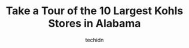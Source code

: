 ---
layout: ampstory
image: https://i0.wp.com/www.depkes.org/wp-content/uploads/2023/06/kohls-0-in-alabama-1685968362.jpeg?resize=640,853
author: techidn
featured: false
description: Discover the impressive array of Kohls options in Alabama, where you can find 10 of the largest Kohls establishments in the area. From renowned classics to hidden gems, Alabama offers a dive
title: Take a Tour of the 10 Largest Kohls Stores in Alabama
cover:
   title: Take a Tour of the 10 Largest Kohls Stores in Alabama
   subtitle: Rickpate
   background: https://www.depkes.org/wp-content/uploads/2023/06/kohls-0-in-alabama-1685968362.jpeg

pages: 
 - layout: thirds
   top: <h1>#1 Kohls</h1>
   bottom: "<p>I placed an order and had it shipped to my home. First it took nearly 2 weeks to get here, and I ordered some Yankee Candles, and they literally just had the Candles sitt</p>"
   background: https://www.depkes.org/wp-content/uploads/2023/06/kohls-1-in-alabama-1685968362.jpeg
   backgroundblur: true
 - layout: thirds
   top: <h1>#2 Kohls</h1>
   bottom: "<p>21000 Town Centre Ave, Spanish Fort, AL 36527, United States</p>"
   background: https://www.depkes.org/wp-content/uploads/2023/06/kohls-2-in-alabama-1685968363.jpeg
   cta:
      link: https://www.depkes.org/blog/take-a-tour-of-the-10-largest-kohls-stores-in-alabama/
      text: Take a Tour of the 10 Largest Kohls Stores in Alabama
 - layout: thirds
   top: <h1>#3 Kohls</h1>
   bottom: "<p>2407 6th Ave SE, Decatur, AL 35601, United States</p>"
   background: https://www.depkes.org/wp-content/uploads/2023/06/kohls-3-in-alabama-1685968363.jpeg
   cta:
      link: https://www.depkes.org/blog/take-a-tour-of-the-10-largest-kohls-stores-in-alabama/
      text: Take a Tour of the 10 Largest Kohls Stores in Alabama
 - layout: thirds
   top: <h1>#4 Kohls</h1>
   bottom: "<p>1460 Cotton Exchange, Prattville, AL 36066, United States</p>"
   background: https://images.unsplash.com/photo-1614648718611-0635f29016cb?ixlib=rb-4.0.3&ixid=MnwxMjA3fDB8MHxwaG90by1wYWdlfHx8fGVufDB8fHx8&auto=format&fit=crop&w=640&h=853&q=80
   cta:
      link: https://www.depkes.org/blog/take-a-tour-of-the-10-largest-kohls-stores-in-alabama/
      text: Take a Tour of the 10 Largest Kohls Stores in Alabama
 - layout: thirds
   top: <h1>#5 Kohls</h1>
   bottom: "<p>5900 Chalkville Mountain Rd, Birmingham, AL 35235, United States</p>"
   background: https://images.unsplash.com/photo-1541356665065-22676f35dd40?ixlib=rb-4.0.3&ixid=MnwxMjA3fDB8MHxwaG90by1wYWdlfHx8fGVufDB8fHx8&auto=format&fit=crop&w=640&h=853&q=80
   cta:
      link: https://www.depkes.org/blog/take-a-tour-of-the-10-largest-kohls-stores-in-alabama/
      text: Take a Tour of the 10 Largest Kohls Stores in Alabama
 - layout: thirds
   top: <h1>#6 Kohls</h1>
   bottom: "<p>2775 Carl T Jones Dr SE, Huntsville, AL 35802, United States</p>"
   background: https://images.unsplash.com/photo-1597773150796-e5c14ebecbf5?ixlib=rb-4.0.3&ixid=MnwxMjA3fDB8MHxwaG90by1wYWdlfHx8fGVufDB8fHx8&auto=format&fit=crop&w=640&h=853&q=80
   cta:
      link: https://www.depkes.org/blog/take-a-tour-of-the-10-largest-kohls-stores-in-alabama/
      text: Take a Tour of the 10 Largest Kohls Stores in Alabama
 - layout: thirds
   top: <h1>#7 Kohls</h1>
   bottom: "<p>5513 Grove Blvd, Hoover, AL 35226, United States</p>"
   background: https://images.unsplash.com/photo-1552083974-186346191183?ixlib=rb-4.0.3&ixid=MnwxMjA3fDB8MHxwaG90by1wYWdlfHx8fGVufDB8fHx8&auto=format&fit=crop&w=640&h=853&q=80
   cta:
      link: https://www.depkes.org/blog/take-a-tour-of-the-10-largest-kohls-stores-in-alabama/
      text: Take a Tour of the 10 Largest Kohls Stores in Alabama
 - layout: thirds
   middle: Continue reading...
   background: https://images.unsplash.com/photo-1547366785-564103df7e13?ixlib=rb-4.0.3&ixid=MnwxMjA3fDB8MHxwaG90by1wYWdlfHx8fGVufDB8fHx8&auto=format&fit=crop&w=640&h=853&q=80
   cta:
      link: https://www.depkes.org/blog/take-a-tour-of-the-10-largest-kohls-stores-in-alabama/
      text: Take a Tour of the 10 Largest Kohls Stores in Alabama
      
---